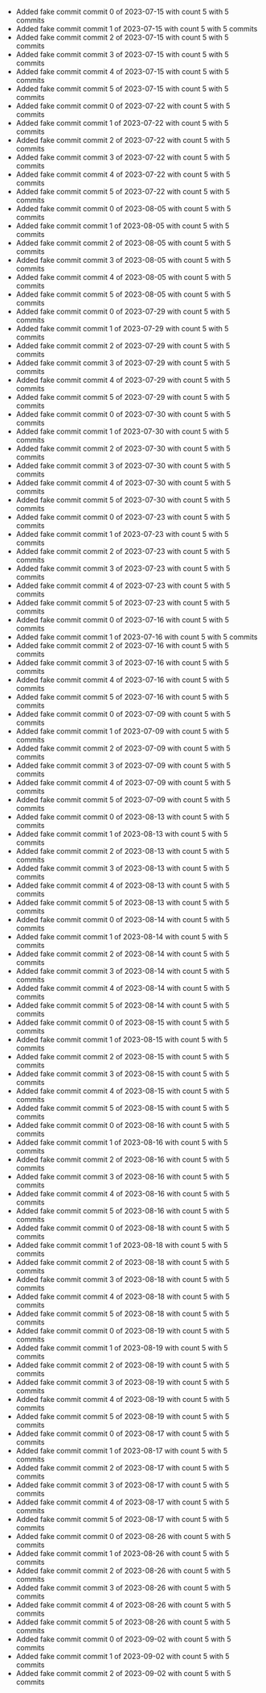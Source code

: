 - Added fake commit commit 0 of 2023-07-15 with count 5 with 5 commits
- Added fake commit commit 1 of 2023-07-15 with count 5 with 5 commits
- Added fake commit commit 2 of 2023-07-15 with count 5 with 5 commits
- Added fake commit commit 3 of 2023-07-15 with count 5 with 5 commits
- Added fake commit commit 4 of 2023-07-15 with count 5 with 5 commits
- Added fake commit commit 5 of 2023-07-15 with count 5 with 5 commits
- Added fake commit commit 0 of 2023-07-22 with count 5 with 5 commits
- Added fake commit commit 1 of 2023-07-22 with count 5 with 5 commits
- Added fake commit commit 2 of 2023-07-22 with count 5 with 5 commits
- Added fake commit commit 3 of 2023-07-22 with count 5 with 5 commits
- Added fake commit commit 4 of 2023-07-22 with count 5 with 5 commits
- Added fake commit commit 5 of 2023-07-22 with count 5 with 5 commits
- Added fake commit commit 0 of 2023-08-05 with count 5 with 5 commits
- Added fake commit commit 1 of 2023-08-05 with count 5 with 5 commits
- Added fake commit commit 2 of 2023-08-05 with count 5 with 5 commits
- Added fake commit commit 3 of 2023-08-05 with count 5 with 5 commits
- Added fake commit commit 4 of 2023-08-05 with count 5 with 5 commits
- Added fake commit commit 5 of 2023-08-05 with count 5 with 5 commits
- Added fake commit commit 0 of 2023-07-29 with count 5 with 5 commits
- Added fake commit commit 1 of 2023-07-29 with count 5 with 5 commits
- Added fake commit commit 2 of 2023-07-29 with count 5 with 5 commits
- Added fake commit commit 3 of 2023-07-29 with count 5 with 5 commits
- Added fake commit commit 4 of 2023-07-29 with count 5 with 5 commits
- Added fake commit commit 5 of 2023-07-29 with count 5 with 5 commits
- Added fake commit commit 0 of 2023-07-30 with count 5 with 5 commits
- Added fake commit commit 1 of 2023-07-30 with count 5 with 5 commits
- Added fake commit commit 2 of 2023-07-30 with count 5 with 5 commits
- Added fake commit commit 3 of 2023-07-30 with count 5 with 5 commits
- Added fake commit commit 4 of 2023-07-30 with count 5 with 5 commits
- Added fake commit commit 5 of 2023-07-30 with count 5 with 5 commits
- Added fake commit commit 0 of 2023-07-23 with count 5 with 5 commits
- Added fake commit commit 1 of 2023-07-23 with count 5 with 5 commits
- Added fake commit commit 2 of 2023-07-23 with count 5 with 5 commits
- Added fake commit commit 3 of 2023-07-23 with count 5 with 5 commits
- Added fake commit commit 4 of 2023-07-23 with count 5 with 5 commits
- Added fake commit commit 5 of 2023-07-23 with count 5 with 5 commits
- Added fake commit commit 0 of 2023-07-16 with count 5 with 5 commits
- Added fake commit commit 1 of 2023-07-16 with count 5 with 5 commits
- Added fake commit commit 2 of 2023-07-16 with count 5 with 5 commits
- Added fake commit commit 3 of 2023-07-16 with count 5 with 5 commits
- Added fake commit commit 4 of 2023-07-16 with count 5 with 5 commits
- Added fake commit commit 5 of 2023-07-16 with count 5 with 5 commits
- Added fake commit commit 0 of 2023-07-09 with count 5 with 5 commits
- Added fake commit commit 1 of 2023-07-09 with count 5 with 5 commits
- Added fake commit commit 2 of 2023-07-09 with count 5 with 5 commits
- Added fake commit commit 3 of 2023-07-09 with count 5 with 5 commits
- Added fake commit commit 4 of 2023-07-09 with count 5 with 5 commits
- Added fake commit commit 5 of 2023-07-09 with count 5 with 5 commits
- Added fake commit commit 0 of 2023-08-13 with count 5 with 5 commits
- Added fake commit commit 1 of 2023-08-13 with count 5 with 5 commits
- Added fake commit commit 2 of 2023-08-13 with count 5 with 5 commits
- Added fake commit commit 3 of 2023-08-13 with count 5 with 5 commits
- Added fake commit commit 4 of 2023-08-13 with count 5 with 5 commits
- Added fake commit commit 5 of 2023-08-13 with count 5 with 5 commits
- Added fake commit commit 0 of 2023-08-14 with count 5 with 5 commits
- Added fake commit commit 1 of 2023-08-14 with count 5 with 5 commits
- Added fake commit commit 2 of 2023-08-14 with count 5 with 5 commits
- Added fake commit commit 3 of 2023-08-14 with count 5 with 5 commits
- Added fake commit commit 4 of 2023-08-14 with count 5 with 5 commits
- Added fake commit commit 5 of 2023-08-14 with count 5 with 5 commits
- Added fake commit commit 0 of 2023-08-15 with count 5 with 5 commits
- Added fake commit commit 1 of 2023-08-15 with count 5 with 5 commits
- Added fake commit commit 2 of 2023-08-15 with count 5 with 5 commits
- Added fake commit commit 3 of 2023-08-15 with count 5 with 5 commits
- Added fake commit commit 4 of 2023-08-15 with count 5 with 5 commits
- Added fake commit commit 5 of 2023-08-15 with count 5 with 5 commits
- Added fake commit commit 0 of 2023-08-16 with count 5 with 5 commits
- Added fake commit commit 1 of 2023-08-16 with count 5 with 5 commits
- Added fake commit commit 2 of 2023-08-16 with count 5 with 5 commits
- Added fake commit commit 3 of 2023-08-16 with count 5 with 5 commits
- Added fake commit commit 4 of 2023-08-16 with count 5 with 5 commits
- Added fake commit commit 5 of 2023-08-16 with count 5 with 5 commits
- Added fake commit commit 0 of 2023-08-18 with count 5 with 5 commits
- Added fake commit commit 1 of 2023-08-18 with count 5 with 5 commits
- Added fake commit commit 2 of 2023-08-18 with count 5 with 5 commits
- Added fake commit commit 3 of 2023-08-18 with count 5 with 5 commits
- Added fake commit commit 4 of 2023-08-18 with count 5 with 5 commits
- Added fake commit commit 5 of 2023-08-18 with count 5 with 5 commits
- Added fake commit commit 0 of 2023-08-19 with count 5 with 5 commits
- Added fake commit commit 1 of 2023-08-19 with count 5 with 5 commits
- Added fake commit commit 2 of 2023-08-19 with count 5 with 5 commits
- Added fake commit commit 3 of 2023-08-19 with count 5 with 5 commits
- Added fake commit commit 4 of 2023-08-19 with count 5 with 5 commits
- Added fake commit commit 5 of 2023-08-19 with count 5 with 5 commits
- Added fake commit commit 0 of 2023-08-17 with count 5 with 5 commits
- Added fake commit commit 1 of 2023-08-17 with count 5 with 5 commits
- Added fake commit commit 2 of 2023-08-17 with count 5 with 5 commits
- Added fake commit commit 3 of 2023-08-17 with count 5 with 5 commits
- Added fake commit commit 4 of 2023-08-17 with count 5 with 5 commits
- Added fake commit commit 5 of 2023-08-17 with count 5 with 5 commits
- Added fake commit commit 0 of 2023-08-26 with count 5 with 5 commits
- Added fake commit commit 1 of 2023-08-26 with count 5 with 5 commits
- Added fake commit commit 2 of 2023-08-26 with count 5 with 5 commits
- Added fake commit commit 3 of 2023-08-26 with count 5 with 5 commits
- Added fake commit commit 4 of 2023-08-26 with count 5 with 5 commits
- Added fake commit commit 5 of 2023-08-26 with count 5 with 5 commits
- Added fake commit commit 0 of 2023-09-02 with count 5 with 5 commits
- Added fake commit commit 1 of 2023-09-02 with count 5 with 5 commits
- Added fake commit commit 2 of 2023-09-02 with count 5 with 5 commits
